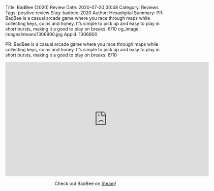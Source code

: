 Title: BadBee (2020) Review
Date: 2020-07-20 00:48
Category: Reviews
Tags: positive review
Slug: badbee-2020
Author: Hexadigital
Summary: PR: BadBee is a casual arcade game where you race through maps while collecting keys, coins and honey. It’s simple to pick up and easy to play in short bursts, making it a good to play on breaks. 6/10
og_image: images/steam/1306900.jpg
Appid: 1306900

PR: BadBee is a casual arcade game where you race through maps while collecting keys, coins and honey. It’s simple to pick up and easy to play in short bursts, making it a good to play on breaks. 6/10

<center><iframe src="https://www.youtube.com/embed/bdO3U-KG9BA?feature=oembed" allow="accelerometer; autoplay; encrypted-media; gyroscope; picture-in-picture" width="640" height="360" frameborder="0"></iframe>

Check out BadBee on [Steam](https://store.steampowered.com/app/1306900/?curator_clanid=34633900)!</center>
